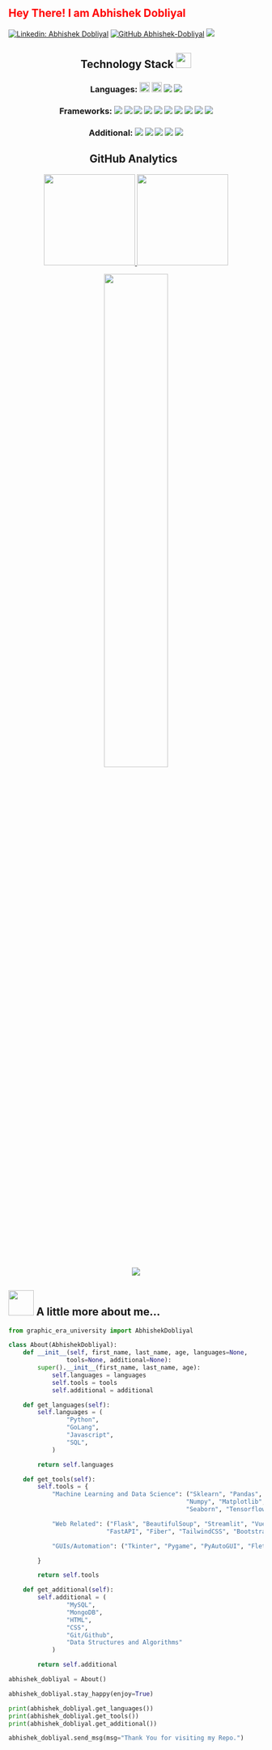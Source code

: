 <h2 style="color: red;"> Hey There! I am Abhishek Dobliyal </h2>

[![Linkedin: Abhishek Dobliyal](https://img.shields.io/badge/-AbhishekDobliyal-blue?style=flat-square&logo=Linkedin&logoColor=white&link=https://www.linkedin.com/in/abhishek-dobliyal-4474061b7/)](https://www.linkedin.com/in/abhishek-dobliyal-4474061b7)
[![GitHub Abhishek-Dobliyal](https://img.shields.io/github/followers/Abhishek-Dobliyal?label=follow&style=social)](https://github.com/Abhishek-Dobliyal)
![](https://komarev.com/ghpvc/?username=Abhishek-Dobliyal&color=blueviolet)

<h2 align="center">Technology Stack <img src="https://media.giphy.com/media/WUlplcMpOCEmTGBtBW/giphy.gif" width="30"></h2>

<h3 align="center"> Languages:
 <img src="https://img.shields.io/badge/python-3776AB.svg?&style=flat-round&logo=python&logoColor=white" height="20"/>
 <img src="https://img.shields.io/badge/Javascript-yellow.svg?&style=flat-round&logo=javascript&logoColor=white" height="20"/>
 <img src="https://img.shields.io/badge/Go-002366.svg?&style=flat-round&logo=go&logoColor=white"/>
 <img src="https://img.shields.io/badge/SQL-black?style=flat-round&logo=mysql&logoColor=white"/>
</h3>

<h3 align="center">Frameworks:
 <img src="https://img.shields.io/badge/Flask-000000.svg?&style=flat-round&logo=flask&logoColor=white"/>
 <img src="https://img.shields.io/badge/VueJS-seagreen.svg?&style=flat-round&logo=v&logoColor=white"/>
  <img src="https://img.shields.io/badge/SkLearn-4cb582.svg?&style=flat-round&logo=scikit-learn&logoColor=white"/>
  <img src="https://img.shields.io/badge/TensorFlow-d48626.svg?&style=flat-round&logo=tensorflow&logoColor=white"/>
 <img src="https://img.shields.io/badge/Keras-c43d33.svg?&style=flat-round&logo=keras&logoColor=white"/>
  <img src="https://img.shields.io/badge/Streamlit-bd4267.svg?&style=flat-round&logo=streamlit&logoColor=white"/>
  <img src="https://img.shields.io/badge/FastAPI-31784c.svg?&style=flat-round&logo=fastapi&logoColor=white"/>
 <img src="https://img.shields.io/badge/GoFiber-75cbd9.svg?&style=flat-round&logo=express&logoColor=white"/>
 <img src="https://img.shields.io/badge/-TailwindCSS-39a9bf?style=flat-round&logo=tailwindcss&logoColor=white"/>
 <img src="https://img.shields.io/badge/-Bootstrap-5f3596?style=flat-round&logo=bootstrap&logoColor=white"/>
 </h3>
 
<h3 align="center">Additional:
 <img src="https://img.shields.io/badge/-HTML-E34F26?style=flat-round&logo=html5&logoColor=white"/>
 <img src="https://img.shields.io/badge/-CSS-1572B6?style=flat-round&logo=css3"/>
 <img src="https://img.shields.io/badge/MySQL-e8a951?style=flat-round&logo=mysql&logoColor=black"/>
 <img src="https://img.shields.io/badge/Git/Github-8c1b50?style=flat-round&logo=git&logoColor=white"/>
 <img src="https://img.shields.io/badge/MongoDB-d642db?style=flat-round&logo=mongodb&logoColor=white"/>
</h3>

<h2 align="center">GitHub Analytics &nbsp;</h2>
<p align="center">
<a href="https://github.com/Abhishek-Dobliyal">
  <img height="180em" src="https://github-readme-stats-eight-theta.vercel.app/api?username=Abhishek-Dobliyal&show_icons=true&theme=algolia&include_all_commits=true&count_private=true"/>
  <img height="180em" src="https://github-readme-stats-eight-theta.vercel.app/api/top-langs/?username=Abhishek-Dobliyal&layout=compact&langs_count=8&theme=algolia"/>
</a>
</p>

<p align = "center">
<img width="50%" src="https://github-readme-streak-stats.herokuapp.com/?user=Abhishek-Dobliyal&show_icons=true&locale=en&layout=compact&theme=algolia&line_height=0" />
</p> 
<p align = "center">
 <img src="https://github-readme-activity-graph.cyclic.app/graph?username=Abhishek-Dobliyal&theme=merko">
</p> 

## <img src="https://media.giphy.com/media/VgCDAzcKvsR6OM0uWg/giphy.gif" width="50"> A little more about me... 

```python
from graphic_era_university import AbhishekDobliyal

class About(AbhishekDobliyal):
    def __init__(self, first_name, last_name, age, languages=None, 
                tools=None, additional=None):
        super().__init__(first_name, last_name, age):
            self.languages = languages
            self.tools = tools
            self.additional = additional

    def get_languages(self):
        self.languages = (
                "Python",
                "GoLang",
                "Javascript",
                "SQL",
            )

        return self.languages

    def get_tools(self):
        self.tools = {
            "Machine Learning and Data Science": ("Sklearn", "Pandas",
                                                 "Numpy", "Matplotlib",
                                                 "Seaborn", "Tensorflow", "Keras"),

            "Web Related": ("Flask", "BeautifulSoup", "Streamlit", "VueJS", 
                           "FastAPI", "Fiber", "TailwindCSS", "Bootstrap"),

            "GUIs/Automation": ("Tkinter", "Pygame", "PyAutoGUI", "Flet"),

        }

        return self.tools

    def get_additional(self):
        self.additional = (
                "MySQL",
                "MongoDB",
                "HTML",
                "CSS",
                "Git/Github",
                "Data Structures and Algorithms"
            )

        return self.additional

abhishek_dobliyal = About()

abhishek_dobliyal.stay_happy(enjoy=True)

print(abhishek_dobliyal.get_languages())
print(abhishek_dobliyal.get_tools())
print(abhishek_dobliyal.get_additional())

abhishek_dobliyal.send_msg(msg="Thank You for visiting my Repo.")

```
